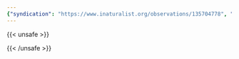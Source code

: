 ```yaml
---
{"syndication": "https://www.inaturalist.org/observations/135704778", "date": "2022-09-18T14:03:07-04:00", "taxon": {"name": "Trifolium pratense", "common_name": "Red Clover"}, "quality_grade": "research", "identifications_most_agree": true, "species_guess": "Red Clover", "identifications_most_disagree": false, "captive": false, "project_ids": [], "community_taxon_id": 51875, "geojson": {"type": "Point", "coordinates": [-73.1650444444, 42.6418502778]}, "owners_identification_from_vision": true, "identifications_count": 1, "obscured": false, "num_identification_agreements": 1, "num_identification_disagreements": 0, "place_guess": "Adams, MA, USA", "photos": [{"id": 231495550, "license_code": "cc-by-nc", "original_dimensions": {"width": 1536, "height": 2048}, "url": "https://inaturalist-open-data.s3.amazonaws.com/photos/231495550/square.jpeg", "attribution": "(c) Brandon Rozek, all rights reserved", "flags": []}]}
---
```

{{< unsafe >}}

{{< /unsafe >}}
